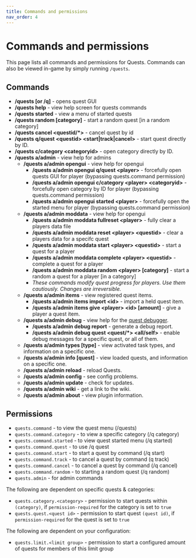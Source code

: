 ```yaml
---
title: Commands and permissions
nav_order: 4
---
```

# Commands and permissions
This page lists all commands and permissions for Quests. Commands can
also be viewed in-game by simply running `/quests`.

## Commands

- **/quests \[or /q\]** - opens quest GUI
- **/quests help** - view help screen for quests commands
- **/quests started** - view a menu of started quests
- **/quests random \[category\]** - start a random quest \[in a random
  category\]
- **/quests cancel \<questid/\*\>** - cancel quest by id
- **/quests q/quest \<questid\> \<start\|track\|cancel\>** - start quest
  directly by ID.
- **/quests c/category \<categoryid\>** - open category directly by ID.
- **/quests a/admin** - view help for admins
  - **/quests a/admin opengui** - view help for opengui
    - **/quests a/admin opengui q/quest \<player\>** - forcefully open
      quests GUI for player (bypassing quests.command permission)
    - **/quests a/admin opengui c/category \<player\> \<categoryid\>** -
      forcefully open category by ID for player (bypassing
      quests.command permission)
    - **/quests a/admin opengui started \<player\>** - forcefully open
      the started menu for player (bypassing quests.command permission)
  - **/quests a/admin moddata** - view help for opengui
    - **/quests a/admin moddata fullreset \<player\>** - fully clear a
      players data file
    - **/quests a/admin moddata reset \<player\> \<questid\>** - clear a
      players data for a specifc quest
    - **/quests a/admin moddata start \<player\> \<questid\>** - start a
      quest for a player
    - **/quests a/admin moddata complete \<player\> \<questid\>** -
      complete a quest for a player
    - **/quests a/admin moddata random \<player\> \[category\]** - start
      a random a quest for a player \[in a category\]
    - *These commands modify quest progress for players. Use them
      cautiously. Changes are irreversible.*
  - **/quests a/admin items** - view registered quest items.
    - **/quests a/admin items import \<id\>** - import a held quest
      item.
    - **/quests a/admin items give \<player\> \<id\> \[amount\]** - give
      a player a quest item.
  - **/quests a/admin debug** - view help for the [quest
    debugger](quest_debugger "wikilink").
    - **/quests a/admin debug report** - generate a debug report.
    - **/quests a/admin debug quest \<quest/\*\> \<all/self\>** - enable
      debug messages for a specific quest, or all of them.
  - **/quests a/admin types \[type\]** - view activated task types, and
    information on a specific one.
  - **/quests a/admin info \[quest\]** - view loaded quests, and
    information on a specific one.
  - **/quests a/admin reload** - reload Quests.
  - **/quests a/admin config** - see config problems.
  - **/quests a/admin update** - check for updates.
  - **/quests a/admin wiki** - get a link to the wiki.
  - **/quests a/admin about** - view plugin information.

## Permissions

- `quests.command` - to view the quest menu (/quests)
- `quests.command.category` - to view a specific category (/q category)
- `quests.command.started` - to view quest started menu (/q started)
- `quests.command.quest` - to use /q quest
- `quests.command.start` - to start a quest by command (/q start)
- `quests.command.track` - to cancel a quest by command (q track)
- `quests.command.cancel` - to cancel a quest by command (/q cancel)
- `quests.command.random` - to starting a random quest (/q random)
- `quests.admin` - for admin commands

The following are dependent on specific quests & categories:

- `quests.category.<category>` - permission to start quests within
  `(category)`, if `permission-required` for the category is set to
  `true`
- `quests.quest.<quest id>` - permission to start quest `(quest id)`, if
  `permission-required` for the quest is set to `true`

The following are dependent on your configuration:

- `quests.limit.<limit group>` - permission to start a configured amount
  of quests for members of this limit group
